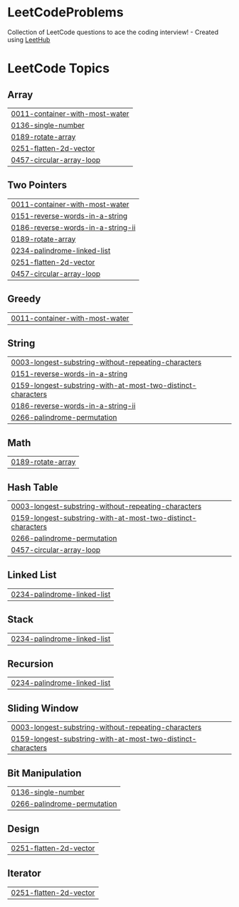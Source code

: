 # LeetCodeProblems
Collection of LeetCode questions to ace the coding interview! - Created using [LeetHub](https://github.com/QasimWani/LeetHub)

<!---LeetCode Topics Start-->
# LeetCode Topics
## Array
|  |
| ------- |
| [0011-container-with-most-water](https://github.com/genesisb17/LeetCodeProblems/tree/master/0011-container-with-most-water) |
| [0136-single-number](https://github.com/genesisb17/LeetCodeProblems/tree/master/0136-single-number) |
| [0189-rotate-array](https://github.com/genesisb17/LeetCodeProblems/tree/master/0189-rotate-array) |
| [0251-flatten-2d-vector](https://github.com/genesisb17/LeetCodeProblems/tree/master/0251-flatten-2d-vector) |
| [0457-circular-array-loop](https://github.com/genesisb17/LeetCodeProblems/tree/master/0457-circular-array-loop) |
## Two Pointers
|  |
| ------- |
| [0011-container-with-most-water](https://github.com/genesisb17/LeetCodeProblems/tree/master/0011-container-with-most-water) |
| [0151-reverse-words-in-a-string](https://github.com/genesisb17/LeetCodeProblems/tree/master/0151-reverse-words-in-a-string) |
| [0186-reverse-words-in-a-string-ii](https://github.com/genesisb17/LeetCodeProblems/tree/master/0186-reverse-words-in-a-string-ii) |
| [0189-rotate-array](https://github.com/genesisb17/LeetCodeProblems/tree/master/0189-rotate-array) |
| [0234-palindrome-linked-list](https://github.com/genesisb17/LeetCodeProblems/tree/master/0234-palindrome-linked-list) |
| [0251-flatten-2d-vector](https://github.com/genesisb17/LeetCodeProblems/tree/master/0251-flatten-2d-vector) |
| [0457-circular-array-loop](https://github.com/genesisb17/LeetCodeProblems/tree/master/0457-circular-array-loop) |
## Greedy
|  |
| ------- |
| [0011-container-with-most-water](https://github.com/genesisb17/LeetCodeProblems/tree/master/0011-container-with-most-water) |
## String
|  |
| ------- |
| [0003-longest-substring-without-repeating-characters](https://github.com/genesisb17/LeetCodeProblems/tree/master/0003-longest-substring-without-repeating-characters) |
| [0151-reverse-words-in-a-string](https://github.com/genesisb17/LeetCodeProblems/tree/master/0151-reverse-words-in-a-string) |
| [0159-longest-substring-with-at-most-two-distinct-characters](https://github.com/genesisb17/LeetCodeProblems/tree/master/0159-longest-substring-with-at-most-two-distinct-characters) |
| [0186-reverse-words-in-a-string-ii](https://github.com/genesisb17/LeetCodeProblems/tree/master/0186-reverse-words-in-a-string-ii) |
| [0266-palindrome-permutation](https://github.com/genesisb17/LeetCodeProblems/tree/master/0266-palindrome-permutation) |
## Math
|  |
| ------- |
| [0189-rotate-array](https://github.com/genesisb17/LeetCodeProblems/tree/master/0189-rotate-array) |
## Hash Table
|  |
| ------- |
| [0003-longest-substring-without-repeating-characters](https://github.com/genesisb17/LeetCodeProblems/tree/master/0003-longest-substring-without-repeating-characters) |
| [0159-longest-substring-with-at-most-two-distinct-characters](https://github.com/genesisb17/LeetCodeProblems/tree/master/0159-longest-substring-with-at-most-two-distinct-characters) |
| [0266-palindrome-permutation](https://github.com/genesisb17/LeetCodeProblems/tree/master/0266-palindrome-permutation) |
| [0457-circular-array-loop](https://github.com/genesisb17/LeetCodeProblems/tree/master/0457-circular-array-loop) |
## Linked List
|  |
| ------- |
| [0234-palindrome-linked-list](https://github.com/genesisb17/LeetCodeProblems/tree/master/0234-palindrome-linked-list) |
## Stack
|  |
| ------- |
| [0234-palindrome-linked-list](https://github.com/genesisb17/LeetCodeProblems/tree/master/0234-palindrome-linked-list) |
## Recursion
|  |
| ------- |
| [0234-palindrome-linked-list](https://github.com/genesisb17/LeetCodeProblems/tree/master/0234-palindrome-linked-list) |
## Sliding Window
|  |
| ------- |
| [0003-longest-substring-without-repeating-characters](https://github.com/genesisb17/LeetCodeProblems/tree/master/0003-longest-substring-without-repeating-characters) |
| [0159-longest-substring-with-at-most-two-distinct-characters](https://github.com/genesisb17/LeetCodeProblems/tree/master/0159-longest-substring-with-at-most-two-distinct-characters) |
## Bit Manipulation
|  |
| ------- |
| [0136-single-number](https://github.com/genesisb17/LeetCodeProblems/tree/master/0136-single-number) |
| [0266-palindrome-permutation](https://github.com/genesisb17/LeetCodeProblems/tree/master/0266-palindrome-permutation) |
## Design
|  |
| ------- |
| [0251-flatten-2d-vector](https://github.com/genesisb17/LeetCodeProblems/tree/master/0251-flatten-2d-vector) |
## Iterator
|  |
| ------- |
| [0251-flatten-2d-vector](https://github.com/genesisb17/LeetCodeProblems/tree/master/0251-flatten-2d-vector) |
<!---LeetCode Topics End-->
